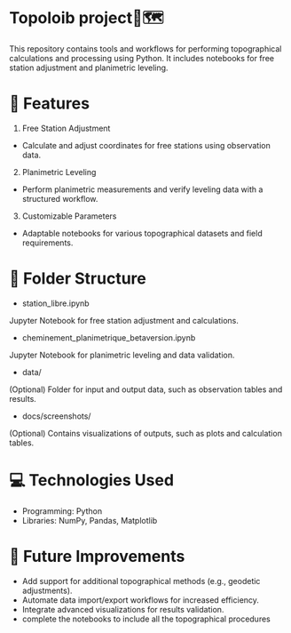 # Topoloib project📏🗺️

This repository contains tools and workflows for performing topographical calculations and processing using Python. It includes notebooks for free station adjustment and planimetric leveling.

# 🚀 Features

1. Free Station Adjustment

- Calculate and adjust coordinates for free stations using observation data.

2. Planimetric Leveling

- Perform planimetric measurements and verify leveling data with a structured workflow.
3. Customizable Parameters

- Adaptable notebooks for various topographical datasets and field requirements.
# 📂 Folder Structure
- station_libre.ipynb

Jupyter Notebook for free station adjustment and calculations.

- cheminement_planimetrique_betaversion.ipynb

Jupyter Notebook for planimetric leveling and data validation.

- data/

(Optional) Folder for input and output data, such as observation tables and results.

- docs/screenshots/

(Optional) Contains visualizations of outputs, such as plots and calculation tables.


# 💻 Technologies Used
- Programming: Python
- Libraries: NumPy, Pandas, Matplotlib
# 🌟 Future Improvements
- Add support for additional topographical methods (e.g., geodetic adjustments).
- Automate data import/export workflows for increased efficiency.
- Integrate advanced visualizations for results validation.
- complete the notebooks to include all the topographical procedures 
